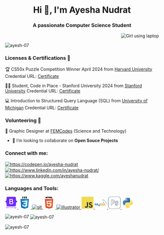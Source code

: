 <h1 align="center">Hi 👋, I'm Ayesha Nudrat</h1>
<h3 align="center">A passionate Computer Science Student</h3>

<p align="right">
  <img src="https://miro.medium.com/v2/resize:fit:640/format:webp/1*vBi4Ycgdn5t3lu2SvQXuog.gif" width="800" alt="Girl using laptop">
</p>


<p align="left"> <img src="https://komarev.com/ghpvc/?username=ayesh-07&label=Profile%20views&color=0e75b6&style=flat" alt="ayesh-07" /> </p>

<h3>Licenses & Certifications 🏅</h3>
<p>🏆 CS50x Puzzle Competition Winner April 2024 from <a href="https://www.linkedin.com/school/harvard-university/">Harvard University</a> Credential URL: <a href="https://certificates.cs50.io/f5b6cd28-e08d-4809-bcc0-f556a3140b36.pdf?size=letter">Certificate</a></p>
<p>👨‍🎓 Student, Code in Place - Stanford University 2024 from <a href="https://www.linkedin.com/company/stanford-university-code-in-place/">Stanford University</a> Credential URL: <a href="https://codeinplace.stanford.edu/cip4/certificate/z6ya7l">Certificate</a></p>
<p>💻 Introduction to Structured Query Language (SQL) from <a href="https://www.linkedin.com/school/university-of-michigan/">University of Michigan</a> Credential URL: <a href="https://www.coursera.org/account/accomplishments/records/VE9K249MSRRX">Certificate</a></p>

<h3>Volunteering 🤝</h3>
<p>🎨 Graphic Designer at <a href="https://www.linkedin.com/company/femcodesofficial/">FEMCodes</a> (Science and Technology)</p>

- 👯 I’m looking to collaborate on **Open Souce Projects**

<h3 align="left">Connect with me:</h3>
<p align="left">
<a href="https://codepen.io/https://codepen.io/ayesha-nudrat" target="blank"><img align="center" src="https://raw.githubusercontent.com/rahuldkjain/github-profile-readme-generator/master/src/images/icons/Social/codepen.svg" alt="https://codepen.io/ayesha-nudrat" height="30" width="40" /></a>
<a href="https://linkedin.com/in/https://www.linkedin.com/in/ayesha-nudrat/" target="blank"><img align="center" src="https://raw.githubusercontent.com/rahuldkjain/github-profile-readme-generator/master/src/images/icons/Social/linked-in-alt.svg" alt="https://www.linkedin.com/in/ayesha-nudrat/" height="30" width="40" /></a>
<a href="https://kaggle.com/https://www.kaggle.com/ayeshanudrat" target="blank"><img align="center" src="https://raw.githubusercontent.com/rahuldkjain/github-profile-readme-generator/master/src/images/icons/Social/kaggle.svg" alt="https://www.kaggle.com/ayeshanudrat" height="30" width="40" /></a>
</p>

<h3 align="left">Languages and Tools:</h3>
<p align="left"> <a href="https://getbootstrap.com" target="_blank" rel="noreferrer"> <img src="https://raw.githubusercontent.com/devicons/devicon/master/icons/bootstrap/bootstrap-plain-wordmark.svg" alt="bootstrap" width="40" height="40"/> </a> <a href="https://www.w3schools.com/css/" target="_blank" rel="noreferrer"> <img src="https://raw.githubusercontent.com/devicons/devicon/master/icons/css3/css3-original-wordmark.svg" alt="css3" width="40" height="40"/> </a> <a href="https://git-scm.com/" target="_blank" rel="noreferrer"> <img src="https://www.vectorlogo.zone/logos/git-scm/git-scm-icon.svg" alt="git" width="40" height="40"/> </a> <a href="https://www.w3.org/html/" target="_blank" rel="noreferrer"> <img src="https://raw.githubusercontent.com/devicons/devicon/master/icons/html5/html5-original-wordmark.svg" alt="html5" width="40" height="40"/> </a> <a href="https://www.adobe.com/in/products/illustrator.html" target="_blank" rel="noreferrer"> <img src="https://www.vectorlogo.zone/logos/adobe_illustrator/adobe_illustrator-icon.svg" alt="illustrator" width="40" height="40"/> </a> <a href="https://developer.mozilla.org/en-US/docs/Web/JavaScript" target="_blank" rel="noreferrer"> <img src="https://raw.githubusercontent.com/devicons/devicon/master/icons/javascript/javascript-original.svg" alt="javascript" width="40" height="40"/> </a> <a href="https://www.mysql.com/" target="_blank" rel="noreferrer"> <img src="https://raw.githubusercontent.com/devicons/devicon/master/icons/mysql/mysql-original-wordmark.svg" alt="mysql" width="40" height="40"/> </a> <a href="https://www.photoshop.com/en" target="_blank" rel="noreferrer"> <img src="https://raw.githubusercontent.com/devicons/devicon/master/icons/photoshop/photoshop-line.svg" alt="photoshop" width="40" height="40"/> </a> <a href="https://www.python.org" target="_blank" rel="noreferrer"> <img src="https://raw.githubusercontent.com/devicons/devicon/master/icons/python/python-original.svg" alt="python" width="40" height="40"/> </a> </p>

<p><img align="left" src="https://github-readme-stats.vercel.app/api/top-langs?username=ayesh-07&show_icons=true&locale=en&layout=compact" alt="ayesh-07" /></p>

<p>&nbsp;<img align="center" src="https://github-readme-stats.vercel.app/api?username=ayesh-07&show_icons=true&locale=en" alt="ayesh-07" /></p>

<p><img align="center" src="https://github-readme-streak-stats.herokuapp.com/?user=ayesh-07&" alt="ayesh-07" /></p>
